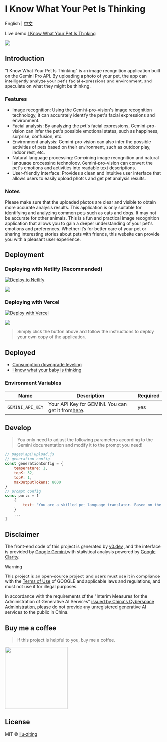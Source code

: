 # I Know What Your Pet Is Thinking

English | [中文](README_cn.md)

Live demo:[I Know What Your Pet Is Thinking](https://iknowwhatyourcatisthinking.netlify.app)

<img src="https://iknowwhatyourcatisthinking.netlify.app/demo.jpg"/>

## Introduction

"I Know What Your Pet Is Thinking" is an image recognition application built on the Gemini Pro API. By uploading a photo of your pet, the app can intelligently analyze your pet's facial expressions and environment, and speculate on what they might be thinking.

### Features

-   Image recognition: Using the Gemini-pro-vision's image recognition technology, it can accurately identify the pet's facial expressions and environment.
-   Facial analysis: By analyzing the pet's facial expressions, Gemini-pro-vision can infer the pet's possible emotional states, such as happiness, surprise, confusion, etc.
-   Environment analysis: Gemini-pro-vision can also infer the possible activities of pets based on their environment, such as outdoor play, indoor rest, etc.
-   Natural language processing: Combining image recognition and natural language processing technology, Gemini-pro-vision can convert the pet's emotions and activities into readable text descriptions.
-   User-friendly interface: Provides a clean and intuitive user interface that allows users to easily upload photos and get pet analysis results.

### Notes

Please make sure that the uploaded photos are clear and visible to obtain more accurate analysis results.
This application is only suitable for identifying and analyzing common pets such as cats and dogs. It may not be accurate for other animals.
This is a fun and practical image recognition application that allows you to gain a deeper understanding of your pet's emotions and preferences. Whether it's for better care of your pet or sharing interesting stories about pets with friends, this website can provide you with a pleasant user experience.

## Deployment

### Deploying with Netlify (Recommended)

[![Deploy to Netlify](https://www.netlify.com/img/deploy/button.svg)](https://app.netlify.com/start/deploy?repository=https://github.com/liu-ziting/PetThoughts)

<img src="https://iknowwhatyourcatisthinking.netlify.app/v1.png"/>

### Deploying with Vercel

[![Deploy with Vercel](https://vercel.com/button)](https://vercel.com/new/clone?repository-url=https://github.com/liu-ziting/PetThoughts&env=GEMINI_API_KEY)

<img src="https://iknowwhatyourcatisthinking.netlify.app/v2.png"/>

> Simply click the button above and follow the instructions to deploy your own copy of the application.

## Deployed

-   [Consumption downgrade leveling](https://cheapthing.netlify.app)
-   [I know what your baby is thinking](https://babythoughts.netlify.app)

### Environment Variables

| Name             | Description                                                                                   | Required |
| ---------------- | --------------------------------------------------------------------------------------------- | -------- |
| `GEMINI_API_KEY` | Your API Key for GEMINI. You can get it from[here](https://makersuite.google.com/app/apikey). | yes      |

## Develop

> You only need to adjust the following parameters according to the Gemini documentation and modify it to the prompt you need!

```javascript
// pages\api\upload.js
// generation config
const generationConfig = {
    temperature: 1,
    topK: 32,
    topP: 1,
    maxOutputTokens: 8000
}
// prompt config
const parts = [
    {
        text: 'You are a skilled pet language translator. Based on the photos uploaded by users, you identify what kind of pet it is and accurately guess the pet's emotions and thoughts. You can guess what the pet wants to say based on the pet's body language, expression, and surrounding environment. After the translation, please give the "voice" of the pet according to the tone of the pet. Speak more naturally and answer in Chinese. The format is as follows: 🐶: <What kind of pet is this> <What the pet is thinking>. If there is no pet in the picture uploaded by the user, it will return "There is no pet in the picture~""'
    }
    ...
]
```

## Disclaimer

The front-end code of this project is generated by [v0.dev](https://v0.dev/t/AqOuyxMjm7u 'v0.dev') ,and the interface is provided by [Google Gemini](https://deepmind.google/technologies/gemini/#introduction 'Google Gemini'),with statistical analysis powered by [Google Clarity](https://clarity.microsoft.com 'Google Clarity').

> [!WARNING]
> This project is an open-source project, and users must use it in compliance with the [Terms of Use](https://ai.google.dev/terms) of GOOGLE and applicable laws and regulations, and must not use it for illegal purposes.
>
> In accordance with the requirements of the "Interim Measures for the Administration of Generative AI Services" [issued by China's Cyberspace Administration](http://www.cac.gov.cn/2023-07/13/c_1690898327029107.htm), please do not provide any unregistered generative AI services to the public in China.

## Buy me a coffee

> if this project is helpful to you, buy me a coffee.

<img style="width:200px" src="https://iknowwhatyourcatisthinking.netlify.app/qrcode.jpg"/>

## License

MIT © [liu-ziting](https://github.com/liu-ziting/PetThoughts/blob/main/LICENSE.txt)
